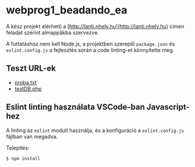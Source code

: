 # webprog1_beadando_ea

A kész projekt elérhető a [http://lanti.nhely.hu](http://lanti.nhely.hu) címen feladat szerint almappákba szervezve.

A futtatáshoz nem kell Node.js, a projektben szereplő `package.json` és `eslint.config.js` a fejlesztés során a code linting-et könnyítette meg.

## Teszt URL-ek

* [proba.txt](http://lanti.nhely.hu/proba.txt)
* [testDB.php](http://lanti.nhely.hu/testDB.php)

## Eslint linting használata VSCode-ban Javascript-hez

A linting az `eslint` modult használja, és a konfiguráció a `eslint.config.js` fájlban van megadva.

Telepítés:

```sh
$ npm install
```
